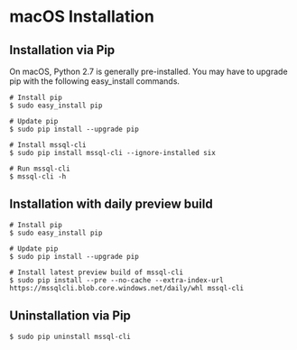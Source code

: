 # macOS Installation

## Installation via Pip
On macOS, Python 2.7 is generally pre-installed. You may have to upgrade pip with the following easy_install commands.
```shell
# Install pip
$ sudo easy_install pip

# Update pip
$ sudo pip install --upgrade pip

# Install mssql-cli
$ sudo pip install mssql-cli --ignore-installed six

# Run mssql-cli
$ mssql-cli -h
```

## Installation with daily preview build
```shell
# Install pip
$ sudo easy_install pip

# Update pip
$ sudo pip install --upgrade pip

# Install latest preview build of mssql-cli
$ sudo pip install --pre --no-cache --extra-index-url https://mssqlcli.blob.core.windows.net/daily/whl mssql-cli
```

## Uninstallation via Pip
```shell
$ sudo pip uninstall mssql-cli
```